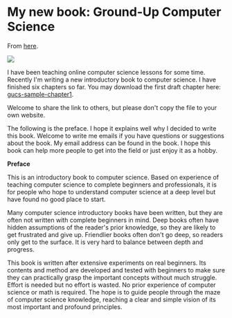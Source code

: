 # My new book: Ground-Up Computer Science

From [here](https://yinwang0.substack.com/p/gucs-sample).

![](https://substackcdn.com/image/fetch/w_1456,c_limit,f_auto,q_auto:good,fl_progressive:steep/https%3A%2F%2Fbucketeer-e05bbc84-baa3-437e-9518-adb32be77984.s3.amazonaws.com%2Fpublic%2Fimages%2F0b00d33c-8777-4daf-a21c-d26f198ac6ab_215x300.jpeg)

<span>I have been teaching online computer science lessons for some time. Recently I'm writing a new introductory book to computer science. I have finished six chapters so far. You may download the first draft chapter here:</span> [gucs-sample-chapter1](https://www.yinwang.org/resources/gucs-sample-chapter1.pdf)<span>.</span>

Welcome to share the link to others, but please don't copy the file to your own website.

The following is the preface. I hope it explains well why I decided to write this book. Welcome to write me emails if you have questions or suggestions about the book. My email address can be found in the book. I hope this book can help more people to get into the field or just enjoy it as a hobby.

**Preface**

This is an introductory book to computer science. Based on experience of teaching computer science to complete beginners and professionals, it is for people who hope to understand computer science at a deep level but have found no good place to start.

Many computer science introductory books have been written, but they are often not written with complete beginners in mind. Deep books often have hidden assumptions of the reader's prior knowledge, so they are likely to get frustrated and give up. Friendlier books often don't go deep, so readers only get to the surface. It is very hard to balance between depth and progress.

This book is written after extensive experiments on real beginners. Its contents and method are developed and tested with beginners to make sure they can practically grasp the important concepts without much struggle. Effort is needed but no effort is wasted. No prior experience of computer science or math is required. The hope is to guide people through the maze of computer science knowledge, reaching a clear and simple vision of its most important and profound principles.

